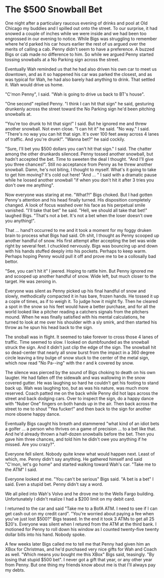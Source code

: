 # The $500 Snowball Bet

One night after a particulary raucous evening of drinks and pool at Old Chicago my buddies and I spilled out onto the street. To our surprise, it had snowed a couple of inches while we were inside and we had been too engrossed in our evening to notice. While Bigs was struggling to remember where he'd parked his car hours earlier the rest of us argued over the merits of calling a cab. Penny didn't seem to have a preference. A buzzed Bigs or cab made no difference to him.  So while we argued Penny started tossing snowballs at a No Parking sign across the street. 

Eventually Wah reminded us that he had also driven his own car to meet us downtown, and as it so happened his car was parked the closest, and as was typical for Wah, he had also barely had anything to drink. That settled it. Wah would drive us home. 

"C'mon Penny", I said. "Wah is going to drive us back to BT's house". 

"One second" replied Penny. "I think I can hit that sign" he said, gesturing drunkenly across the street toward the No Parking sign he'd been pitching snowballs at. 

"You're too drunk to hit that sign!" I said. But he ignored me and threw another snowball. Not even close. "I can hit it" he said. "No way." I said. "There's no way you can hit that sign. It's over 100 feet away across 4 lanes of traffic. And you're drunk!". "Wanna bet?" he said cockily. 

"Sure, I'll bet you $500 dollars you can't hit that sign." I said. The chatter among the other drunkards silenced. Penny tossed another snowball, but hadn't accepted the bet. Time to sweeten the deal I thought. "And I'll give you three chances!". Still no acceptance from Penny as he threw another snowball. Damn, he's not biting, I thought to myself. What's it going to take to get him moving? It's cold out here! "And ... " I said with a dramatic pause while he loosed another snowball "if when you don't hit it after 3 tries you don't owe me anything". 

Now everyone was staring at me. "What?!" Bigs choked. But I had gotten Penny's attention and his head finally turned. His disposition completely changed. A look of focus washed over his face as his perpetual smile vanished. "I'll take that bet" he said. "Hell, we should all take that bet!" laughed Bigs. "That's not a bet. It's not a bet when the loser doesn't owe you anything!". 

That ... hand't occurred to me and it took a moment for my foggy druken brain to process what Bigs had said. Oh shit, I thought as Penny scooped up another handful of snow. His first attempt after accepting the bet was wide right by several feet. I chuckled nervously. Bigs was bouncing up and down with his hands stuffed deeply into his pockets. Perhaps to keep warm. Perhaps hoping Penny would pull it off and prove me to be a collosally bad bettor. 

"See, you can't hit it" I jeered. Hoping to rattle him. But Penny ignored me and scooped up another handful of snow. Wide left, but much closer to the target. He was zeroing in. 

Everyone was silent as Penny picked up his final handful of snow and slowly, methodically compacted it in has bare, frozen hands. He tossed it up a cople of times, as if to weigh it. To judge how it might fly. Then he cleared a spot in the snow so his feet would have a better purchase, and for all the world looked like a pitcher reading a catchers signals from the pitchers mound. When he was finally satisfied with his mental calculations, he turned to look at me over his shoulder with a sly smirk, and then started his throw as he spun his head back to the sign. 

The snoball was in flight. It seemed to take forever to cross those 4 lanes of traffic. Time seemed to slow. I looked on dumbfounded as the snowball struck the sign. And it didn't just clip the edge of the sign. The snowball hit so dead-center that nearly all snow burst from the impact in a 360 degree circle leaving a tiny bulge of snow stuck to the center of the metal sign, which now read "No Pa--ing" with the r and k covered by snow.

The silence was pierced by the sound of Bigs choking to death on his own laugter. He had fallen off the sidewalk and was wallowing in the snow covered gutter. He was laughing so hard he couldn't get his footing to stand back up. Wah was laughing too, but as was his nature, was much more reserved. Coach patted me on the back while Penny did hot laps across the street and back dodging cars. Over to inspect the sign, do a happy dance with "Nuber One" fingers on both hands up in the air. Then back across the street to me to shout "Yea fucker!" and then back to the sign for another more obsene happy dance. 

Eventually Bigs caught his breath and stammered "what kind of an idiot bets a golfer ... a person who thrives on a game of precision ... to a bet like that. And he'd already thrown a half-dozen snowballs before the bet. Then you gave him three chances, and told him he didn't owe you anything if he missed. Are you crazy?". 

Everyone fell silent. Nobody quite knew what would happen next. Least of which, me. Penny didn't say anything. He gathered himself and said "C'mon, let's go home" and started walking toward Wah's car. "Take me to the ATM" I said. 

Everyone looked at me. "You can't be serious" Bigs said. "A bet is a bet" I said. Even a stupid bet. Penny didn't say a word. 

We all piled into Wah's Volvo and he drove me to the Wells Fargo building. Unfortunately I didn't realize I had a $200 limit on my debit card. 

I returned to the car and said "Take me to a BofA ATM. I need to see if I can get cash out on my credit card". "You're worried about paying a fee when you've just lost $500?" Bigs teased. In the end it took 3 ATMs to get all 25 $20's. Everyone was silent when I retured from the ATM at the third bank. I motioned for Penny to roll down his window as I counted twenty-five twenty dollar bills into his hand. Nobody spoke. 

A few weeks later Bigs called me to tell me that Penny had given him an XBox for Christmas, and he'd purchased very nice gifts for Wah and Coach as well. "Which means *you* bought me this XBox" Bigs said, teasingly. "By losing that stupid $500 bet". I never got a gift that year, or any other year from Penny. But one thing my friends know about me is that I'll always pay my debts. 

